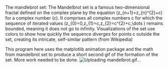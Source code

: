 The mandlebrot set: 
The Mandelbrot set is a famous two-dimensional fractal defined on the complex plane by the equation \(z_{n+1}=z_{n}^{2}+c\) for a complex number \(c\). It comprises all complex numbers c for which the sequence of iterated values \(z_{0}=0,z_{1}=c,z_{2}=c^{2}+c,\dots \) remains bounded, meaning it does not go to infinity. Visualizations of the set use colors to show how quickly the sequence diverges for points c outside the set, creating its intricate, self-similar pattern
(from Wikipedia)

This program here uses the matplotlib animation package and the math from mandelbrot set to produce a short second gif of the formation of the set. More work needed to be done.
![Uploading mandelbrot.gif…]()
